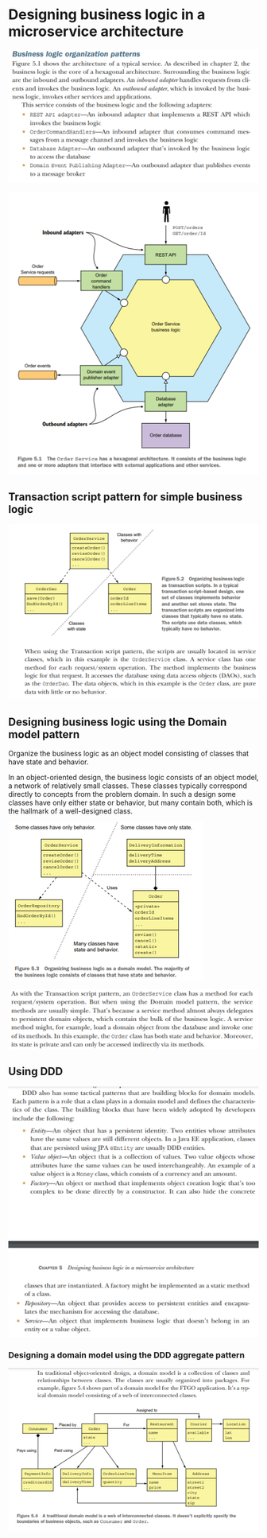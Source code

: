 # Designing business logic in a microservice architecture

![img_116.png](img_116.png)

![img_117.png](img_117.png)

## Transaction script pattern for simple business logic

![img_118.png](img_118.png)

## Designing business logic using the Domain model pattern

Organize the business logic as an object model consisting of classes that have state
and behavior.

In an object-oriented design, the business logic consists of an object model, a network
of relatively small classes. These classes typically correspond directly to concepts from
the problem domain. In such a design some classes have only either state or behavior,
but many contain both, which is the hallmark of a well-designed class.

![img_119.png](img_119.png)

![img_120.png](img_120.png)

## Using DDD

![img_121.png](img_121.png)

### Designing a domain model using the DDD aggregate pattern

![img_122.png](img_122.png)

